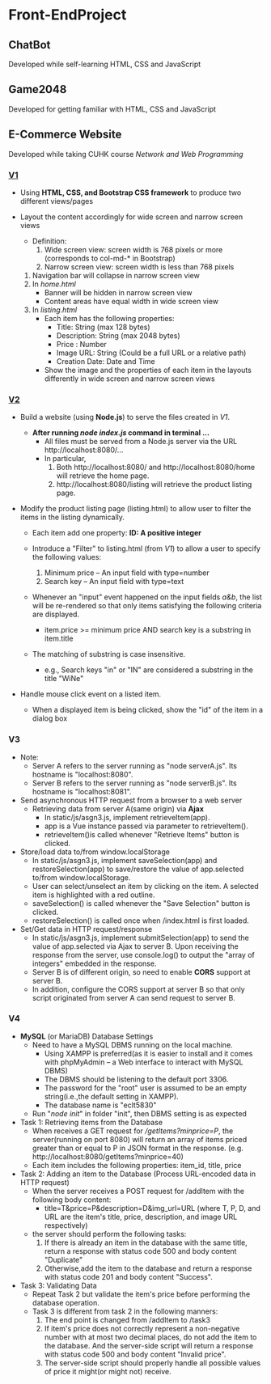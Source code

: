 # Front-EndProject

## ChatBot
Developed while self-learning HTML, CSS and JavaScript

## Game2048 
Developed for getting familiar with HTML, CSS and JavaScript

## E-Commerce Website
Developed while taking CUHK course *Network and Web Programming*
### [V1](https://ivylin768.github.io/Front-EndProject/E-Commerce%20Website/V1/home.html)
- Using **HTML, CSS, and Bootstrap CSS framework** to produce two different views/pages
- Layout the content accordingly for wide screen and narrow screen views
    - Definition:
      1. Wide screen view: screen width is 768 pixels or more (corresponds to col-md-* in Bootstrap)
      1. Narrow screen view: screen width is less than 768 pixels

  1. Navigation bar will collapse in narrow screen view
  2. In *home.html*
      - Banner will be hidden in narrow screen view
      - Content areas have equal width in wide screen view
  3. In *listing.html*
      - Each item has the following properties:
          - Title: String (max 128 bytes)
          - Description: String (max 2048 bytes)
          - Price : Number
          - Image URL:  String (Could be a full URL or a relative path)
          - Creation Date: Date and Time
      - Show the image and the properties of each item in the layouts differently in wide screen and narrow screen views

### [V2](https://ivylin768.github.io/Front-EndProject/E-Commerce%20Website/V2/static/home.html)
- Build a website (using **Node.js**) to serve the files created in *V1*.
    - **After running *node index.js* command in terminal ...**
      - All files must be served from a Node.js server via the URL http://localhost:8080/...
      - In particular,
          1. Both http://localhost:8080/ and http://localhost:8080/home will retrieve the home page.
          2. http://localhost:8080/listing will retrieve the product listing page.
- Modify the product listing page (listing.html) to allow user to filter the items in the listing dynamically.
    - Each item add one property: **ID: A positive integer**

    - Introduce a "Filter" to listing.html (from *V1*) to allow a user to specify the following values:
        1. Minimum price – An input field with type=number
        2. Search key – An input field with type=text
    - Whenever an "input" event happened on the input fields *a&b*, the list will be re-rendered so that only items satisfying the following criteria are displayed.
        - item.price >= minimum price AND search key is a substring in item.title
    - The matching of substring is case insensitive.
        - e.g.,	Search keys "in" or "IN" are considered a substring in the title "WiNe"

- Handle mouse click event on a listed item.
    - When a displayed item is being clicked, show the "id" of the item in a dialog box 

### V3
- Note:
    - Server A refers to the server running as "node serverA.js". Its hostname is "localhost:8080".
    - Server B refers to the server running as "node serverB.js". Its hostname is "localhost:8081".
- Send asynchronous HTTP request from a browser to a web server
    - Retrieving data from server A(same origin) via **Ajax**
       - In static/js/asgn3.js, implement retrieveItem(app). 
       - app is a Vue instance passed via parameter to retrieveItem().
       - retrieveItem()is called whenever "Retrieve Items" button is clicked.
- Store/load data to/from window.localStorage
    - In static/js/asgn3.js, implement saveSelection(app) and restoreSelection(app) to save/restore the value of app.selected to/from window.localStorage.
    - User can select/unselect an item by clicking on the item. A selected item is highlighted with a red outline.
    - saveSelection() is called whenever the "Save Selection" button is clicked.
    - restoreSelection() is called once when /index.html is first loaded.
- Set/Get data in HTTP request/response
    - In static/js/asgn3.js, implement submitSelection(app) to send the value of app.selected via Ajax to server B. Upon receiving the response from the server, use console.log() to output the "array of integers" embedded in the response.
    - Server B is of different origin, so need to enable **CORS** support at server B.
    - In addition, configure the CORS support at server B so that only script originated from server A can send request to server B.
    
### V4
- **MySQL** (or MariaDB) Database Settings
    - Need to have a MySQL DBMS running on the local machine.
        - Using XAMPP is preferred(as it is easier to install and it comes with phpMyAdmin – a Web interface to interact with MySQL DBMS)
        - The DBMS should be listening to the default port 3306.
        - The password for the "root" user is assumed to be an empty string(i.e.,the default setting in XAMPP).
        - The database name is "eclt5830"
    - Run "*node init*" in folder "init", then DBMS setting is as expected
- Task 1: Retrieving items from the Database
    - When receives a GET request for */getItems?minprice=P*, the server(running on port 8080) will return an array of items priced greater than or equal to P in JSON format in the response. (e.g. http://localhost:8080/getItems?minprice=40)
    - Each item includes the following properties: item_id, title, price
- Task 2: Adding an item to the Database (Process URL-encoded data in HTTP request)
    - When the server receives a POST request for /addItem with the following body content:
        - title=T&price=P&description=D&img_url=URL (where T, P, D, and URL are the item's title, price, description, and image URL respectively)
    - the server should perform the following tasks:
        1. If there is already an item in the database with the same title, return a response with status code 500 and body content "Duplicate"
        2. Otherwise,add the item to the database and return a response with status code 201 and body content "Success".
- Task 3: Validating Data
    - Repeat Task 2 but validate the item's price before performing the database operation. 
    - Task 3 is different from task 2 in the following manners:
        1. The end point is changed from /addItem to /task3
        2. If item's price does not correctly represent a non-negative number with at most two decimal places, do not add the item to the database. And the server-side script will return a response with status code 500 and body content "Invalid price".
        3. The server-side script should properly handle all possible values of price it might(or might not) receive.
